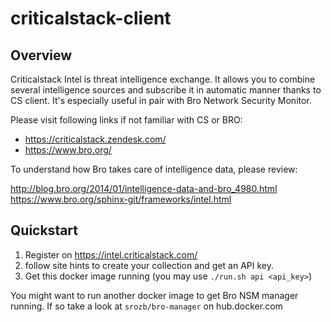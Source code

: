 # criticalstack-client

## Overview

Criticalstack Intel is threat intelligence exchange. It allows you to combine
several intelligence sources and subscribe it in automatic manner thanks to
CS client. It's especially useful in pair with Bro Network Security Monitor.

Please visit following links if not familiar with CS or BRO:

* https://criticalstack.zendesk.com/
* https://www.bro.org/

To understand how Bro takes care of intelligence data, please review:

http://blog.bro.org/2014/01/intelligence-data-and-bro_4980.html
https://www.bro.org/sphinx-git/frameworks/intel.html

## Quickstart

1. Register on https://intel.criticalstack.com/
2. follow site hints to create your collection and get an API key.
3. Get this docker image running (you may use ```./run.sh api <api_key>```)

You might want to run another docker image to get Bro NSM manager running.
If so take a look at ```srozb/bro-manager``` on hub.docker.com



